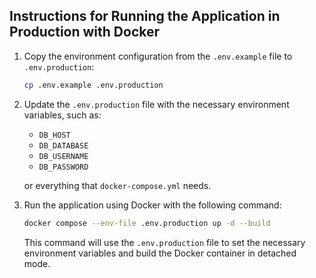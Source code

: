 ## Instructions for Running the Application in Production with Docker

1. Copy the environment configuration from the `.env.example` file to `.env.production`:
   ```bash
   cp .env.example .env.production
   ```
2. Update the `.env.production` file with the necessary environment variables, such as:
   * `DB_HOST`
   * `DB_DATABASE`
   * `DB_USERNAME`
   * `DB_PASSWORD`  

    or everything that `docker-compose.yml` needs.

3. Run the application using Docker with the following command:
   ```bash
   docker compose --env-file .env.production up -d --build
   ```
   This command will use the `.env.production` file to set the necessary environment variables and build the Docker container in detached mode.

